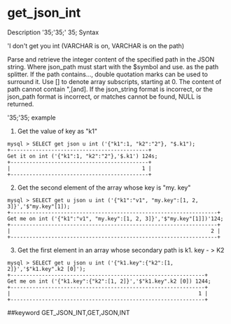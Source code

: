 # get_json_int
Description
'35;'35;' 35; Syntax

'I don't get you int (VARCHAR is on, VARCHAR is on the path)


Parse and retrieve the integer content of the specified path in the JSON string.
Where json_path must start with the $symbol and use. as the path splitter. If the path contains..., double quotation marks can be used to surround it.
Use [] to denote array subscripts, starting at 0.
The content of path cannot contain ",[and].
If the json_string format is incorrect, or the json_path format is incorrect, or matches cannot be found, NULL is returned.

'35;'35; example

1. Get the value of key as "k1"

```
mysql > SELECT get json u int ('{"k1":1, "k2":"2"}, "$.k1");
+--------------------------------------------+
Get it on int ('{"k1":1, "k2":"2"},'$.k1') 124s;
+--------------------------------------------+
|                                          1 |
+--------------------------------------------+
```

2. Get the second element of the array whose key is "my. key"

```
mysql > SELECT get u json u int ('{"k1":"v1", "my.key":[1, 2, 3]}','$"my.key"[1]);
+------------------------------------------------------------------+
Get me on int ('{"k1":"v1", "my.key":[1, 2, 3]}','$"my.key"[1]])'124;
+------------------------------------------------------------------+
|                                                                2 |
+------------------------------------------------------------------+
```

3. Get the first element in an array whose secondary path is k1. key - > K2
```
mysql > SELECT get u json u int ('{"k1.key":{"k2":[1, 2]}','$"k1.key".k2 [0]');
+--------------------------------------------------------------+
Get me on int ('{"k1.key":{"k2":[1, 2]}','$"k1.key".k2 [0]) 1244;
+--------------------------------------------------------------+
|                                                            1 |
+--------------------------------------------------------------+
```
##keyword
GET_JSON_INT,GET,JSON,INT
